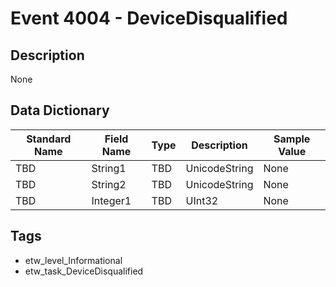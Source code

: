 # Event 4004 - DeviceDisqualified

## Description
None

## Data Dictionary
|Standard Name|Field Name|Type|Description|Sample Value|
|---|---|---|---|---|
|TBD|String1|TBD|UnicodeString|None|None|
|TBD|String2|TBD|UnicodeString|None|None|
|TBD|Integer1|TBD|UInt32|None|None|

## Tags
* etw_level_Informational
* etw_task_DeviceDisqualified